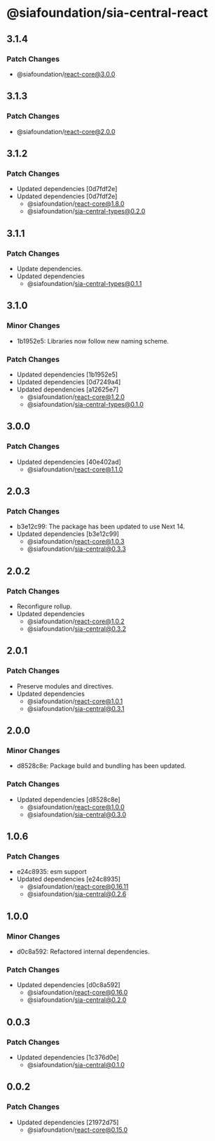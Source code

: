 # @siafoundation/sia-central-react

## 3.1.4

### Patch Changes

- @siafoundation/react-core@3.0.0

## 3.1.3

### Patch Changes

- @siafoundation/react-core@2.0.0

## 3.1.2

### Patch Changes

- Updated dependencies [0d7fdf2e]
- Updated dependencies [0d7fdf2e]
  - @siafoundation/react-core@1.8.0
  - @siafoundation/sia-central-types@0.2.0

## 3.1.1

### Patch Changes

- Update dependencies.
- Updated dependencies
  - @siafoundation/sia-central-types@0.1.1

## 3.1.0

### Minor Changes

- 1b1952e5: Libraries now follow new naming scheme.

### Patch Changes

- Updated dependencies [1b1952e5]
- Updated dependencies [0d7249a4]
- Updated dependencies [a12625e7]
  - @siafoundation/react-core@1.2.0
  - @siafoundation/sia-central-types@0.1.0

## 3.0.0

### Patch Changes

- Updated dependencies [40e402ad]
  - @siafoundation/react-core@1.1.0

## 2.0.3

### Patch Changes

- b3e12c99: The package has been updated to use Next 14.
- Updated dependencies [b3e12c99]
  - @siafoundation/react-core@1.0.3
  - @siafoundation/sia-central@0.3.3

## 2.0.2

### Patch Changes

- Reconfigure rollup.
- Updated dependencies
  - @siafoundation/react-core@1.0.2
  - @siafoundation/sia-central@0.3.2

## 2.0.1

### Patch Changes

- Preserve modules and directives.
- Updated dependencies
  - @siafoundation/react-core@1.0.1
  - @siafoundation/sia-central@0.3.1

## 2.0.0

### Minor Changes

- d8528c8e: Package build and bundling has been updated.

### Patch Changes

- Updated dependencies [d8528c8e]
  - @siafoundation/react-core@1.0.0
  - @siafoundation/sia-central@0.3.0

## 1.0.6

### Patch Changes

- e24c8935: esm support
- Updated dependencies [e24c8935]
  - @siafoundation/react-core@0.16.11
  - @siafoundation/sia-central@0.2.6

## 1.0.0

### Minor Changes

- d0c8a592: Refactored internal dependencies.

### Patch Changes

- Updated dependencies [d0c8a592]
  - @siafoundation/react-core@0.16.0
  - @siafoundation/sia-central@0.2.0

## 0.0.3

### Patch Changes

- Updated dependencies [1c376d0e]
  - @siafoundation/sia-central@0.1.0

## 0.0.2

### Patch Changes

- Updated dependencies [21972d75]
  - @siafoundation/react-core@0.15.0
